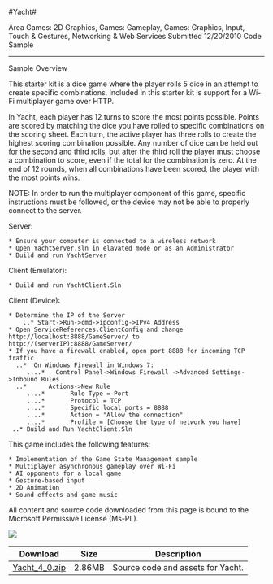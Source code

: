 #Yacht#

Area
Games: 2D Graphics, Games: Gameplay, Games: Graphics, Input, Touch & Gestures, Networking & Web Services
Submitted
12/20/2010
Code Sample

---

Sample Overview

This starter kit is a dice game where the player rolls 5 dice in an attempt to create specific combinations. Included in this starter kit is support for a Wi-Fi multiplayer game over HTTP.

In Yacht, each player has 12 turns to score the most points possible. Points are scored by matching the dice you have rolled to specific combinations on the scoring sheet. Each turn, the active player has three rolls to create the highest scoring combination possible. Any number of dice can be held out for the second and third rolls, but after the third roll the player must choose a combination to score, even if the total for the combination is zero. At the end of 12 rounds, when all combinations have been scored, the player with the most points wins.

NOTE: In order to run the multiplayer component of this game, specific instructions must be followed, or the device may not be able to properly connect to the server.

Server:

    * Ensure your computer is connected to a wireless network
    * Open YachtServer.sln in elavated mode or as an Administrator
    * Build and run YachtServer

Client (Emulator):

    * Build and run YachtClient.Sln

Client (Device):

    * Determine the IP of the Server
        ..* Start->Run->cmd->ipconfig->IPv4 Address
    * Open ServiceReferences.ClientConfig and change http://localhost:8888/GameServer/ to http://(serverIP):8888/GameServer/
    * If you have a firewall enabled, open port 8888 for incoming TCP traffic
      ..*  On Windows Firewall in Windows 7:
         ....*   Control Panel->Windows Firewall ->Advanced Settings->Inbound Rules
      ..*      Actions->New Rule
         ....*       Rule Type = Port
         ....*       Protocol = TCP
         ....*       Specific local ports = 8888
         ....*       Action = "Allow the connection"
         ....*       Profile = [Choose the type of network you have]
     ..* Build and Run YachtClient.Sln

This game includes the following features:

    * Implementation of the Game State Management sample
    * Multiplayer asynchronous gameplay over Wi-Fi
    * AI opponents for a local game
    * Gesture-based input
    * 2D Animation
    * Sound effects and game music

All content and source code downloaded from this page is bound to the Microsoft Permissive License (Ms-PL).

![](https://github.com/simondarksidej/XNAGameStudio/blob/master/Images/yacht1.png)  	  	 

 
Download | Size | Description
---|---|---|
[Yacht_4_0.zip](https://github.com/simondarksidej/XNAGameStudio/blob/master/Samples/Yacht_4_0.zip?raw=true) | 2.86MB | Source code and assets for Yacht.